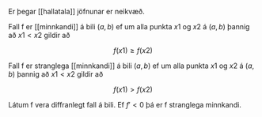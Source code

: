 Er þegar [[hallatala]] jöfnunar er neikvæð.

Fall f er [[minnkandi]] á bili $(a,b)$ ef um alla punkta $x1$ og $x2$ á $(a,b)$ þannig að $x1<x2$ gildir að

$$f(x1)≥f(x2)$$

Fall f er stranglega [[minnkandi]] á bili $(a,b)$ ef um alla punkta $x1$ og $x2$ á $(a,b)$ þannig að $x1<x2$ gildir að

$$f(x1)>f(x2)$$

Látum f vera diffranlegt fall á bili. Ef $f′<0$ þá er f stranglega minnkandi.